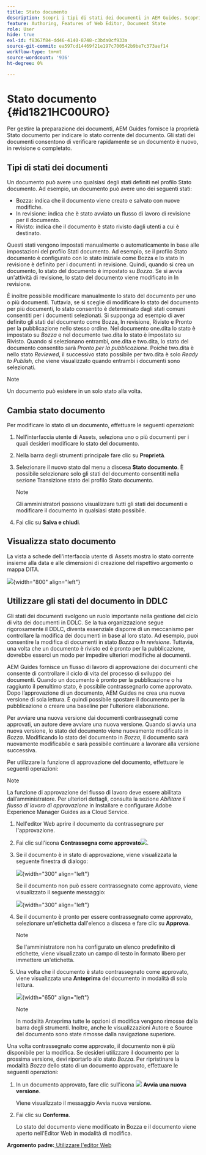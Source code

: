 ```yaml
---
title: Stato documento
description: Scopri i tipi di stati dei documenti in AEM Guides. Scopri come modificare o visualizzare lo stato del documento e come utilizzarlo in DDLC.
feature: Authoring, Features of Web Editor, Document State
role: User
hide: true
exl-id: f8367f84-dd46-4140-8748-c3bda0cf933a
source-git-commit: ea597cd14469f21e197c700542b9be7c373aef14
workflow-type: tm+mt
source-wordcount: '936'
ht-degree: 0%

---
```


# Stato documento {#id1821HC00URO}

Per gestire la preparazione dei documenti, AEM Guides fornisce la proprietà Stato documento per indicare lo stato corrente del documento. Gli stati dei documenti consentono di verificare rapidamente se un documento è nuovo, in revisione o completato.

## Tipi di stati dei documenti

Un documento può avere uno qualsiasi degli stati definiti nel profilo Stato documento. Ad esempio, un documento può avere uno dei seguenti stati:

- Bozza: indica che il documento viene creato e salvato con nuove modifiche.
- In revisione: indica che è stato avviato un flusso di lavoro di revisione per il documento.
- Rivisto: indica che il documento è stato rivisto dagli utenti a cui è destinato.

Questi stati vengono impostati manualmente o automaticamente in base alle impostazioni del profilo Stati documento. Ad esempio, se il profilo Stato documento è configurato con lo stato iniziale come Bozza e lo stato In revisione è definito per i documenti in revisione. Quindi, quando si crea un documento, lo stato del documento è impostato su *Bozza*. Se si avvia un&#39;attività di revisione, lo stato del documento viene modificato in In revisione.

È inoltre possibile modificare manualmente lo stato del documento per uno o più documenti. Tuttavia, se si sceglie di modificare lo stato del documento per più documenti, lo stato consentito è determinato dagli stati comuni consentiti per i documenti selezionati. Si supponga ad esempio di aver definito gli stati del documento come Bozza, In revisione, Rivisto e Pronto per la pubblicazione nello stesso ordine. Nel documento one.dita lo stato è impostato su *Bozza* e nel documento two.dita lo stato è impostato su Rivisto. Quando si selezionano entrambi, one.dita e two.dita, lo stato del documento consentito sarà *Pronto per la pubblicazione*. Poiché two.dita è nello stato *Reviewed*, il successivo stato possibile per two.dita è solo *Ready to Publish*, che viene visualizzato quando entrambi i documenti sono selezionati.

>[!NOTE]
>
> Un documento può esistere in un solo stato alla volta.

## Cambia stato documento

Per modificare lo stato di un documento, effettuare le seguenti operazioni:

1. Nell’interfaccia utente di Assets, seleziona uno o più documenti per i quali desideri modificare lo stato del documento.
1. Nella barra degli strumenti principale fare clic su **Proprietà**.
1. Selezionare il nuovo stato dal menu a discesa **Stato documento**. È possibile selezionare solo gli stati del documento consentiti nella sezione Transizione stato del profilo Stato documento.

   >[!NOTE]
   >
   >Gli amministratori possono visualizzare tutti gli stati dei documenti e modificare il documento in qualsiasi stato possibile.

1. Fai clic su **Salva e chiudi**.

## Visualizza stato documento

La vista a schede dell&#39;interfaccia utente di Assets mostra lo stato corrente insieme alla data e alle dimensioni di creazione del rispettivo argomento o mappa DITA.

![](images/document_state.png){width="800" align="left"}

## Utilizzare gli stati del documento in DDLC

Gli stati dei documenti svolgono un ruolo importante nella gestione del ciclo di vita dei documenti in DDLC. Se la tua organizzazione segue rigorosamente il DDLC, diventa essenziale disporre di un meccanismo per controllare la modifica dei documenti in base al loro stato. Ad esempio, puoi consentire la modifica di documenti in stato *Bozza* o *In revisione*. Tuttavia, una volta che un documento è rivisto ed è pronto per la pubblicazione, dovrebbe esserci un modo per impedire ulteriori modifiche ai documenti.

AEM Guides fornisce un flusso di lavoro di approvazione dei documenti che consente di controllare il ciclo di vita del processo di sviluppo dei documenti. Quando un documento è pronto per la pubblicazione o ha raggiunto il penultimo stato, è possibile contrassegnarlo come approvato. Dopo l’approvazione di un documento, AEM Guides ne crea una nuova versione di sola lettura. È quindi possibile spostare il documento per la pubblicazione o creare una baseline per l&#39;ulteriore elaborazione.

Per avviare una nuova versione dai documenti contrassegnati come approvati, un autore deve avviare una nuova versione. Quando si avvia una nuova versione, lo stato del documento viene nuovamente modificato in *Bozza*. Modificando lo stato del documento in *Bozza*, il documento sarà nuovamente modificabile e sarà possibile continuare a lavorare alla versione successiva.

Per utilizzare la funzione di approvazione del documento, effettuare le seguenti operazioni:

>[!NOTE]
>
> La funzione di approvazione del flusso di lavoro deve essere abilitata dall’amministratore. Per ulteriori dettagli, consulta la sezione *Abilitare il flusso di lavoro di approvazione* in Installare e configurare Adobe Experience Manager Guides as a Cloud Service.

1. Nell&#39;editor Web aprire il documento da contrassegnare per l&#39;approvazione.

1. Fai clic sull&#39;icona **Contrassegna come approvato**![](images/mark_approve_icon.svg).

1. Se il documento è in stato di approvazione, viene visualizzata la seguente finestra di dialogo:

   ![](images/mark-approved-correct-state.png){width="300" align="left"}

   Se il documento non può essere contrassegnato come approvato, viene visualizzato il seguente messaggio:

   ![](images/mark-approved-incorrect-state.png){width="300" align="left"}

1. Se il documento è pronto per essere contrassegnato come approvato, selezionare un&#39;etichetta dall&#39;elenco a discesa e fare clic su **Approva**.

   >[!NOTE]
   >
   > Se l&#39;amministratore non ha configurato un elenco predefinito di etichette, viene visualizzato un campo di testo in formato libero per immettere un&#39;etichetta.

1. Una volta che il documento è stato contrassegnato come approvato, viene visualizzata una **Anteprima** del documento in modalità di sola lettura.

   ![](images/approved-doc-read-only.png){width="650" align="left"}

   >[!NOTE]
   >
   > In modalità Anteprima tutte le opzioni di modifica vengono rimosse dalla barra degli strumenti. Inoltre, anche le visualizzazioni Autore e Source del documento sono state rimosse dalla navigazione superiore.


Una volta contrassegnato come approvato, il documento non è più disponibile per la modifica. Se desideri utilizzare il documento per la prossima versione, devi riportarlo allo stato *Bozza*. Per ripristinare la modalità *Bozza* dello stato di un documento approvato, effettuare le seguenti operazioni:

1. In un documento approvato, fare clic sull&#39;icona ![](images/approved-restart-draft-mode-icon.svg) **Avvia una nuova versione**.

   Viene visualizzato il messaggio Avvia nuova versione.

1. Fai clic su **Conferma**.

   Lo stato del documento viene modificato in Bozza e il documento viene aperto nell&#39;Editor Web in modalità di modifica.


**Argomento padre:**&#x200B;[&#x200B; Utilizzare l&#39;editor Web](web-editor.md)

